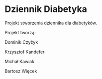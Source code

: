 # Dziennik Diabetyka
Projekt stworzenia dziennika dla diabetyków.

Projekt tworzą:


Dominik Czyżyk

Krzysztof Kandefer

Michał Kawiak

Bartosz Więcek
